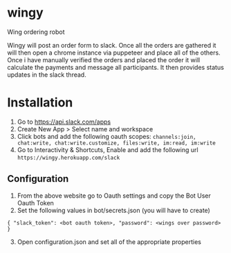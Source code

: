# wingy
Wing ordering robot

Wingy will post an order form to slack. Once all the orders are gathered it will then open a chrome instance via puppeteer and place all of the others. Once i have manually verified the orders
and placed the order it will calculate the payments and message all participants. It then provides status updates in the slack thread.

# Installation

1. Go to https://api.slack.com/apps
2. Create New App > Select name and workspace
3. Click bots and add the following oauth scopes: `channels:join, chat:write, chat:write.customize, files:write, im:read, im:write`
4. Go to Interactivity & Shortcuts, Enable and add the following url `https://wingy.herokuapp.com/slack`

## Configuration
1. From the above website go to Oauth settings and copy the Bot User Oauth Token
2. Set the following values in bot/secrets.json (you will have to create)
```
{ "slack_token": <bot oauth token>, "password": <wings over password> }
```
3. Open configuration.json and set all of the appropriate properties